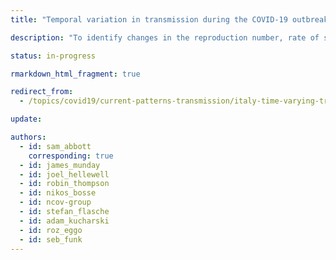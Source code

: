 ```yaml
---
title: "Temporal variation in transmission during the COVID-19 outbreak in Italy"

description: "To identify changes in the reproduction number, rate of spread, and doubling time during the course of the COVID-19 outbreak in Italy whilst accounting for potential biases due to delays in case reporting."

status: in-progress

rmarkdown_html_fragment: true

redirect_from:
  - /topics/covid19/current-patterns-transmission/italy-time-varying-transmission.html

update: 

authors:
  - id: sam_abbott
    corresponding: true 
  - id: james_munday
  - id: joel_hellewell
  - id: robin_thompson
  - id: nikos_bosse
  - id: ncov-group
  - id: stefan_flasche
  - id: adam_kucharski
  - id: roz_eggo
  - id: seb_funk
---
```

